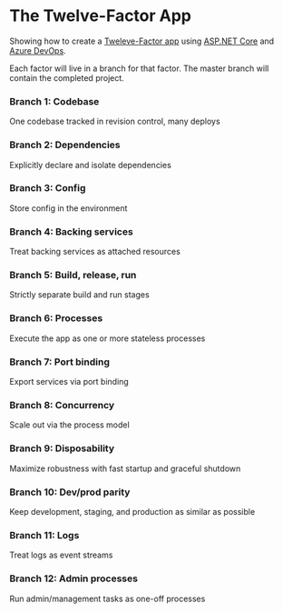 # The Twelve-Factor App

Showing how to create a [Tweleve-Factor app](http://12factor.net/) using [ASP.NET Core](https://www.microsoft.com/net) and [Azure DevOps](http://bit.ly/Core12Factor).

Each factor will live in a branch for that factor.  The master branch will contain the completed project.

### Branch 1: Codebase

One codebase tracked in revision control, many deploys

### Branch 2: Dependencies

Explicitly declare and isolate dependencies

### Branch 3: Config

Store config in the environment

### Branch 4: Backing services

Treat backing services as attached resources

### Branch 5: Build, release, run

Strictly separate build and run stages

### Branch 6: Processes

Execute the app as one or more stateless processes

### Branch 7: Port binding

Export services via port binding

### Branch 8: Concurrency

Scale out via the process model

### Branch 9: Disposability

Maximize robustness with fast startup and graceful shutdown

### Branch 10: Dev/prod parity

Keep development, staging, and production as similar as possible

### Branch 11: Logs

Treat logs as event streams

### Branch 12: Admin processes

Run admin/management tasks as one-off processes
